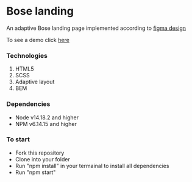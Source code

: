 # Bose landing
An adaptive Bose landing page implemented according to [figma design](https://www.figma.com/file/OMjQNb3hg1LKMV4OwyQ3Ao/BOSE?node-id=0%3A1)

To see a demo click [here](https://sanyabratashchuk.github.io/Air-landing/)
### Technologies
1. HTML5
2. SCSS
3. Adaptive layout
4. BEM
### 
### Dependencies
* Node v14.18.2 and higher
* NPM v6.14.15 and higher
### To start
* Fork this repository
* Clone into your folder
* Run "npm install" in your termainal to install all dependencies
* Run "npm start"
